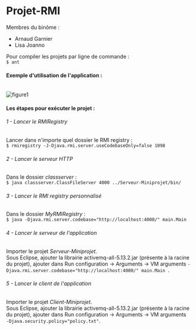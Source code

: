 # Projet-RMI
Membres du binôme :
<ul><li>Arnaud Garnier</li>
<li>Lisa Joanno</li></ul>

Pour compiler les projets par ligne de commande :<br />
```$ ant```

#### Exemple d'utilisation de l'application :
<br />
<img alt="figure1" src="images/figure1.png" />
<br />

#### Les étapes pour exécuter le projet :

###### 1 - Lancer le RMIRegistry
Lancer dans n'importe quel dossier le RMI registry :<br />
```$ rmiregistry -J-Djava.rmi.server.useCodebaseOnly=false 1098```

###### 2 - Lancer le serveur HTTP
Dans le dossier <i>classserver</i> :<br />
```$ java classserver.ClassFileServer 4000 ../Serveur-Miniprojet/bin/```

###### 3 - Lancer le RMI registry personnalisé
Dans le dossier <i>MyRMIRegistry</i> :<br />
```$ java -Djava.rmi.server.codebase="http://localhost:4000/" main.Main ```

###### 4 - Lancer le serveur de l'application
Importer le projet <i>Serveur-Miniprojet</i>.<br />
Sous Eclipse, ajouter la librairie activemq-all-5.13.2.jar (présente à la racine du projet), ajouter dans Run configuration -> Arguments -> VM arguments ```-Djava.rmi.server.codebase="http://localhost:4000/" main.Main ```.

###### 5 - Lancer le client de l'application
Importer le projet <i>Client-Miniprojet</i>.<br />
Sous Eclipse, ajouter la librairie activemq-all-5.13.2.jar (présente à la racine du projet), ajouter dans Run configuration -> Arguments -> VM arguments ``` -Djava.security.policy="policy.txt"```.
